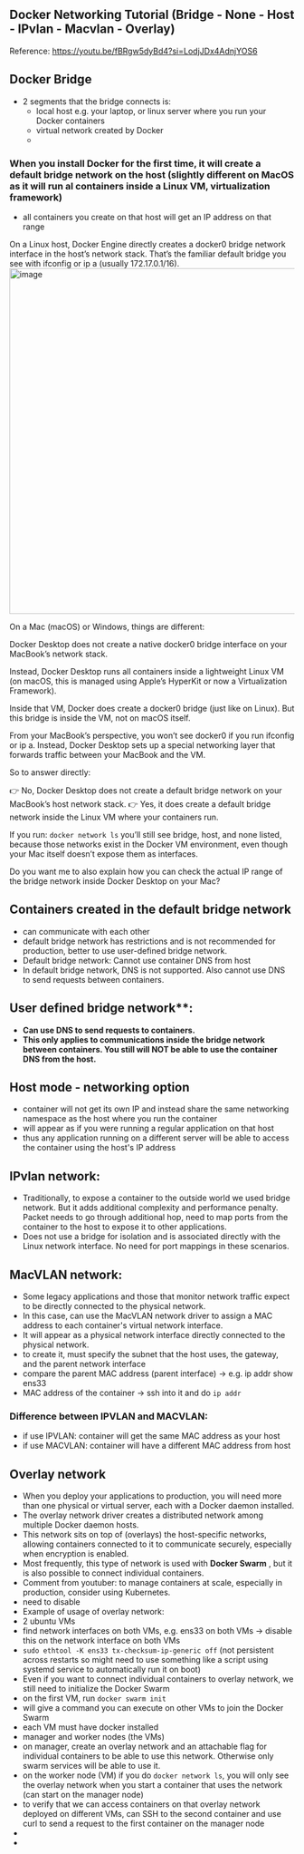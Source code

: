 ## Docker Networking Tutorial (Bridge - None - Host - IPvlan - Macvlan - Overlay)

Reference: https://youtu.be/fBRgw5dyBd4?si=LodjJDx4AdnjYOS6

## Docker Bridge
- 2 segments that the bridge connects is:
  - local host e.g. your laptop, or linux server where you run your Docker containers
  - virtual network created by Docker
  -       

### When you install Docker for the first time, it will create a default bridge network on the host (slightly different on MacOS as it will run al containers inside a Linux VM, virtualization framework)  
- all containers you create on that host will get an IP address on that range

On a Linux host, Docker Engine directly creates a docker0 bridge network interface in the host’s network stack. That’s the familiar default bridge you see with ifconfig or ip a (usually 172.17.0.1/16).
<img width="884" height="610" alt="image" src="https://github.com/user-attachments/assets/0f59a653-6033-4d16-b14b-aaaf61bfb04f" />


On a Mac (macOS) or Windows, things are different:

Docker Desktop does not create a native docker0 bridge interface on your MacBook’s network stack.

Instead, Docker Desktop runs all containers inside a lightweight Linux VM (on macOS, this is managed using Apple’s HyperKit or now a Virtualization Framework).

Inside that VM, Docker does create a docker0 bridge (just like on Linux). But this bridge is inside the VM, not on macOS itself.

From your MacBook’s perspective, you won’t see docker0 if you run ifconfig or ip a. Instead, Docker Desktop sets up a special networking layer that forwards traffic between your MacBook and the VM.

So to answer directly:

👉 No, Docker Desktop does not create a default bridge network on your MacBook’s host network stack.
👉 Yes, it does create a default bridge network inside the Linux VM where your containers run.

If you run:
` docker network ls `
you’ll still see bridge, host, and none listed, because those networks exist in the Docker VM environment, even though your Mac itself doesn’t expose them as interfaces.

Do you want me to also explain how you can check the actual IP range of the bridge network inside Docker Desktop on your Mac?


## Containers created in the default bridge network
- can communicate with each other
- default bridge network has restrictions and is not recommended for production, better to use user-defined bridge network.
- Default bridge network: Cannot use container DNS from host 
- In default bridge network, DNS is not supported. Also cannot use DNS to send requests between containers.

## User defined bridge network**: 
- **Can use DNS to send requests to containers.** 
- **This only applies to communications inside the bridge network between containers. You still will NOT be able to use the container DNS from the host.**


## Host mode - networking option 
- container will not get its own IP and instead share the same networking namespace as the host where you run the container
- will appear as if you were running a regular application on that host
- thus any application running on a different server will be able to access the container using the host's IP address

## IPvlan network:
- Traditionally, to expose a container to the outside world we used bridge network. But it adds additional complexity and performance penalty. Packet needs to go through additional hop, need to map ports from the container to the host to expose it to other applications.  
- Does not use a bridge for isolation and is associated directly with the Linux network interface. No need for port mappings in these scenarios.


## MacVLAN network:
- Some legacy applications and those that monitor network traffic expect to be directly connected to the physical network.
- In this case, can use the MacVLAN network driver to assign a MAC address to each container's virtual network interface.
- It will appear as a physical network interface directly connected to the physical network.
- to create it, must specify the subnet that the host uses, the gateway, and the parent network interface
- compare the parent MAC address (parent interface) -> e.g. ip addr show ens33
- MAC address of the container -> ssh into it and do `ip addr`

### Difference between IPVLAN and MACVLAN:
- if use IPVLAN: container will get the same MAC address as your host
- if use MACVLAN: container will have a different MAC address from host


## Overlay network
- When you deploy your applications to production, you will need more than one physical or virtual server, each with a Docker daemon installed.
- The overlay network driver creates a distributed network among multiple Docker daemon hosts.
- This network sits on top of (overlays) the host-specific networks, allowing containers connected to it to communicate securely, especially when encryption is enabled.
-  Most frequently, this type of network is used with **Docker Swarm** , but it is also possible to connect individual containers.
-  Comment from youtuber: to manage containers at scale, especially in production, consider using Kubernetes.
-  need to disable
-  Example of usage of overlay network:
  -  2 ubuntu VMs
  -  find network interfaces on both VMs, e.g. ens33 on both VMs -> disable this on the network interface on both VMs
  -  `sudo ethtool -K ens33 tx-checksum-ip-generic off` (not persistent across restarts so might need to use something like a script using systemd service to automatically run it on boot)
  -  Even if you want to connect individual containers to overlay network, we still need to initialize the Docker Swarm
  -  on the first VM, run `docker swarm init`
  -  will give a command you can execute on other VMs to join the Docker Swarm
  -  each VM must have docker installed
  -  manager and worker nodes (the VMs)
  -  on manager, create an overlay network and an attachable flag for individual containers to be able to use this network. Otherwise only swarm services will be able to use it.
  -  on the worker node (VM) if you do `docker network ls`, you will only see the overlay network when you start a container that uses the network (can start on the manager node)
  -  to verify that we can access containers on that overlay network deployed on different VMs, can SSH to the second container and use curl to send a request to the first container on the manager node
  -  
  -  

